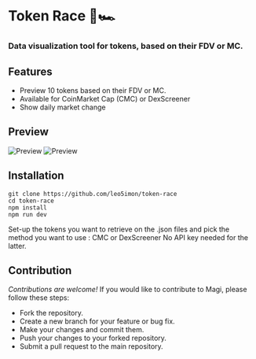 # Token Race 🐎🏎️

### Data visualization tool for tokens, based on their FDV or MC.

## Features

- Preview 10 tokens based on their FDV or MC.
- Available for CoinMarket Cap (CMC) or DexScreener
- Show daily market change

## Preview

![Preview](https://i.imgur.com/jF11Pvn.png)
![Preview](https://i.imgur.com/dcDD6Bo.jpeg)

## Installation

```
git clone https://github.com/leo5imon/token-race
cd token-race
npm install
npm run dev
```

Set-up the tokens you want to retrieve on the .json files and pick the method you want to use : CMC or DexScreener
No API key needed for the latter.

## Contribution

_Contributions are welcome!_
If you would like to contribute to Magi, please follow these steps:

- Fork the repository.
- Create a new branch for your feature or bug fix.
- Make your changes and commit them.
- Push your changes to your forked repository.
- Submit a pull request to the main repository.
